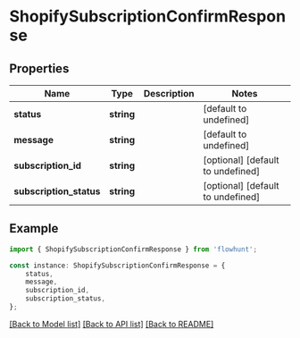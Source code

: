 # ShopifySubscriptionConfirmResponse


## Properties

Name | Type | Description | Notes
------------ | ------------- | ------------- | -------------
**status** | **string** |  | [default to undefined]
**message** | **string** |  | [default to undefined]
**subscription_id** | **string** |  | [optional] [default to undefined]
**subscription_status** | **string** |  | [optional] [default to undefined]

## Example

```typescript
import { ShopifySubscriptionConfirmResponse } from 'flowhunt';

const instance: ShopifySubscriptionConfirmResponse = {
    status,
    message,
    subscription_id,
    subscription_status,
};
```

[[Back to Model list]](../README.md#documentation-for-models) [[Back to API list]](../README.md#documentation-for-api-endpoints) [[Back to README]](../README.md)
